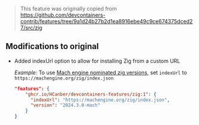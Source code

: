 > This feature was originally copied from  https://github.com/devcontainers-contrib/features/tree/9a1d24b27b2d1ea8916ebe49c9ce674375dced27/src/zig

## Modifications to original
- Added indexUrl option to allow for installing Zig from a custom URL
  
  _Example:_
  To use [Mach engine nominated zig versions](https://machengine.org/about/nominated-zig/), set `indexUrl` to `https://machengine.org/zig/index.json`


  ```json
  "features": {
      "ghcr.io/HCanber/devcontainers-features/zig:1": {
        "indexUrl": "https://machengine.org/zig/index.json",
        "version": "2024.3.0-mach"
      }
  }
  ```